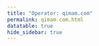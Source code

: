 ```yaml
---
title: "Operator: qimam.com"
permalink: qimam.com.html
datatable: true
hide_sidebar: true
---
```


<div>                        <script type="text/javascript">window.PlotlyConfig = {MathJaxConfig: 'local'};</script>
        <script src="https://cdn.plot.ly/plotly-2.4.2.min.js"></script>                <div id="d8d99837-6294-4653-aecf-4f4c899885d7" class="plotly-graph-div" style="height:100%; width:100%;"></div>            <script type="text/javascript">                                    window.PLOTLYENV=window.PLOTLYENV || {};                                    if (document.getElementById("d8d99837-6294-4653-aecf-4f4c899885d7")) {                    Plotly.newPlot(                        "d8d99837-6294-4653-aecf-4f4c899885d7",                        [{"name":"exit probability (%)","type":"scatter","x":["2021-12-09"],"xaxis":"x","y":[0.0],"yaxis":"y"},{"name":"guard probability (%)","type":"scatter","x":["2021-12-09"],"xaxis":"x","y":[0.0],"yaxis":"y"},{"name":"advertised bandwidth","type":"scatter","x":["2021-12-09"],"xaxis":"x","y":[0.0],"yaxis":"y2"}],                        {"hovermode":"x","template":{"data":{"bar":[{"error_x":{"color":"#2a3f5f"},"error_y":{"color":"#2a3f5f"},"marker":{"line":{"color":"#E5ECF6","width":0.5},"pattern":{"fillmode":"overlay","size":10,"solidity":0.2}},"type":"bar"}],"barpolar":[{"marker":{"line":{"color":"#E5ECF6","width":0.5},"pattern":{"fillmode":"overlay","size":10,"solidity":0.2}},"type":"barpolar"}],"carpet":[{"aaxis":{"endlinecolor":"#2a3f5f","gridcolor":"white","linecolor":"white","minorgridcolor":"white","startlinecolor":"#2a3f5f"},"baxis":{"endlinecolor":"#2a3f5f","gridcolor":"white","linecolor":"white","minorgridcolor":"white","startlinecolor":"#2a3f5f"},"type":"carpet"}],"choropleth":[{"colorbar":{"outlinewidth":0,"ticks":""},"type":"choropleth"}],"contour":[{"colorbar":{"outlinewidth":0,"ticks":""},"colorscale":[[0.0,"#0d0887"],[0.1111111111111111,"#46039f"],[0.2222222222222222,"#7201a8"],[0.3333333333333333,"#9c179e"],[0.4444444444444444,"#bd3786"],[0.5555555555555556,"#d8576b"],[0.6666666666666666,"#ed7953"],[0.7777777777777778,"#fb9f3a"],[0.8888888888888888,"#fdca26"],[1.0,"#f0f921"]],"type":"contour"}],"contourcarpet":[{"colorbar":{"outlinewidth":0,"ticks":""},"type":"contourcarpet"}],"heatmap":[{"colorbar":{"outlinewidth":0,"ticks":""},"colorscale":[[0.0,"#0d0887"],[0.1111111111111111,"#46039f"],[0.2222222222222222,"#7201a8"],[0.3333333333333333,"#9c179e"],[0.4444444444444444,"#bd3786"],[0.5555555555555556,"#d8576b"],[0.6666666666666666,"#ed7953"],[0.7777777777777778,"#fb9f3a"],[0.8888888888888888,"#fdca26"],[1.0,"#f0f921"]],"type":"heatmap"}],"heatmapgl":[{"colorbar":{"outlinewidth":0,"ticks":""},"colorscale":[[0.0,"#0d0887"],[0.1111111111111111,"#46039f"],[0.2222222222222222,"#7201a8"],[0.3333333333333333,"#9c179e"],[0.4444444444444444,"#bd3786"],[0.5555555555555556,"#d8576b"],[0.6666666666666666,"#ed7953"],[0.7777777777777778,"#fb9f3a"],[0.8888888888888888,"#fdca26"],[1.0,"#f0f921"]],"type":"heatmapgl"}],"histogram":[{"marker":{"pattern":{"fillmode":"overlay","size":10,"solidity":0.2}},"type":"histogram"}],"histogram2d":[{"colorbar":{"outlinewidth":0,"ticks":""},"colorscale":[[0.0,"#0d0887"],[0.1111111111111111,"#46039f"],[0.2222222222222222,"#7201a8"],[0.3333333333333333,"#9c179e"],[0.4444444444444444,"#bd3786"],[0.5555555555555556,"#d8576b"],[0.6666666666666666,"#ed7953"],[0.7777777777777778,"#fb9f3a"],[0.8888888888888888,"#fdca26"],[1.0,"#f0f921"]],"type":"histogram2d"}],"histogram2dcontour":[{"colorbar":{"outlinewidth":0,"ticks":""},"colorscale":[[0.0,"#0d0887"],[0.1111111111111111,"#46039f"],[0.2222222222222222,"#7201a8"],[0.3333333333333333,"#9c179e"],[0.4444444444444444,"#bd3786"],[0.5555555555555556,"#d8576b"],[0.6666666666666666,"#ed7953"],[0.7777777777777778,"#fb9f3a"],[0.8888888888888888,"#fdca26"],[1.0,"#f0f921"]],"type":"histogram2dcontour"}],"mesh3d":[{"colorbar":{"outlinewidth":0,"ticks":""},"type":"mesh3d"}],"parcoords":[{"line":{"colorbar":{"outlinewidth":0,"ticks":""}},"type":"parcoords"}],"pie":[{"automargin":true,"type":"pie"}],"scatter":[{"marker":{"colorbar":{"outlinewidth":0,"ticks":""}},"type":"scatter"}],"scatter3d":[{"line":{"colorbar":{"outlinewidth":0,"ticks":""}},"marker":{"colorbar":{"outlinewidth":0,"ticks":""}},"type":"scatter3d"}],"scattercarpet":[{"marker":{"colorbar":{"outlinewidth":0,"ticks":""}},"type":"scattercarpet"}],"scattergeo":[{"marker":{"colorbar":{"outlinewidth":0,"ticks":""}},"type":"scattergeo"}],"scattergl":[{"marker":{"colorbar":{"outlinewidth":0,"ticks":""}},"type":"scattergl"}],"scattermapbox":[{"marker":{"colorbar":{"outlinewidth":0,"ticks":""}},"type":"scattermapbox"}],"scatterpolar":[{"marker":{"colorbar":{"outlinewidth":0,"ticks":""}},"type":"scatterpolar"}],"scatterpolargl":[{"marker":{"colorbar":{"outlinewidth":0,"ticks":""}},"type":"scatterpolargl"}],"scatterternary":[{"marker":{"colorbar":{"outlinewidth":0,"ticks":""}},"type":"scatterternary"}],"surface":[{"colorbar":{"outlinewidth":0,"ticks":""},"colorscale":[[0.0,"#0d0887"],[0.1111111111111111,"#46039f"],[0.2222222222222222,"#7201a8"],[0.3333333333333333,"#9c179e"],[0.4444444444444444,"#bd3786"],[0.5555555555555556,"#d8576b"],[0.6666666666666666,"#ed7953"],[0.7777777777777778,"#fb9f3a"],[0.8888888888888888,"#fdca26"],[1.0,"#f0f921"]],"type":"surface"}],"table":[{"cells":{"fill":{"color":"#EBF0F8"},"line":{"color":"white"}},"header":{"fill":{"color":"#C8D4E3"},"line":{"color":"white"}},"type":"table"}]},"layout":{"annotationdefaults":{"arrowcolor":"#2a3f5f","arrowhead":0,"arrowwidth":1},"autotypenumbers":"strict","coloraxis":{"colorbar":{"outlinewidth":0,"ticks":""}},"colorscale":{"diverging":[[0,"#8e0152"],[0.1,"#c51b7d"],[0.2,"#de77ae"],[0.3,"#f1b6da"],[0.4,"#fde0ef"],[0.5,"#f7f7f7"],[0.6,"#e6f5d0"],[0.7,"#b8e186"],[0.8,"#7fbc41"],[0.9,"#4d9221"],[1,"#276419"]],"sequential":[[0.0,"#0d0887"],[0.1111111111111111,"#46039f"],[0.2222222222222222,"#7201a8"],[0.3333333333333333,"#9c179e"],[0.4444444444444444,"#bd3786"],[0.5555555555555556,"#d8576b"],[0.6666666666666666,"#ed7953"],[0.7777777777777778,"#fb9f3a"],[0.8888888888888888,"#fdca26"],[1.0,"#f0f921"]],"sequentialminus":[[0.0,"#0d0887"],[0.1111111111111111,"#46039f"],[0.2222222222222222,"#7201a8"],[0.3333333333333333,"#9c179e"],[0.4444444444444444,"#bd3786"],[0.5555555555555556,"#d8576b"],[0.6666666666666666,"#ed7953"],[0.7777777777777778,"#fb9f3a"],[0.8888888888888888,"#fdca26"],[1.0,"#f0f921"]]},"colorway":["#636efa","#EF553B","#00cc96","#ab63fa","#FFA15A","#19d3f3","#FF6692","#B6E880","#FF97FF","#FECB52"],"font":{"color":"#2a3f5f"},"geo":{"bgcolor":"white","lakecolor":"white","landcolor":"#E5ECF6","showlakes":true,"showland":true,"subunitcolor":"white"},"hoverlabel":{"align":"left"},"hovermode":"closest","mapbox":{"style":"light"},"paper_bgcolor":"white","plot_bgcolor":"#E5ECF6","polar":{"angularaxis":{"gridcolor":"white","linecolor":"white","ticks":""},"bgcolor":"#E5ECF6","radialaxis":{"gridcolor":"white","linecolor":"white","ticks":""}},"scene":{"xaxis":{"backgroundcolor":"#E5ECF6","gridcolor":"white","gridwidth":2,"linecolor":"white","showbackground":true,"ticks":"","zerolinecolor":"white"},"yaxis":{"backgroundcolor":"#E5ECF6","gridcolor":"white","gridwidth":2,"linecolor":"white","showbackground":true,"ticks":"","zerolinecolor":"white"},"zaxis":{"backgroundcolor":"#E5ECF6","gridcolor":"white","gridwidth":2,"linecolor":"white","showbackground":true,"ticks":"","zerolinecolor":"white"}},"shapedefaults":{"line":{"color":"#2a3f5f"}},"ternary":{"aaxis":{"gridcolor":"white","linecolor":"white","ticks":""},"baxis":{"gridcolor":"white","linecolor":"white","ticks":""},"bgcolor":"#E5ECF6","caxis":{"gridcolor":"white","linecolor":"white","ticks":""}},"title":{"x":0.05},"xaxis":{"automargin":true,"gridcolor":"white","linecolor":"white","ticks":"","title":{"standoff":15},"zerolinecolor":"white","zerolinewidth":2},"yaxis":{"automargin":true,"gridcolor":"white","linecolor":"white","ticks":"","title":{"standoff":15},"zerolinecolor":"white","zerolinewidth":2}}},"xaxis":{"anchor":"y","domain":[0.0,0.94],"rangeselector":{"buttons":[{"count":7,"label":"week","step":"day","stepmode":"backward"},{"count":1,"label":"month","step":"month","stepmode":"backward"},{"count":6,"label":"6 months","step":"month","stepmode":"backward"},{"count":1,"label":"year","step":"year","stepmode":"backward"},{"step":"all"}]}},"yaxis":{"anchor":"x","domain":[0.0,1.0],"rangemode":"nonnegative","ticksuffix":"%","title":{"text":"exit / guard probability"}},"yaxis2":{"anchor":"x","overlaying":"y","rangemode":"nonnegative","side":"right","ticksuffix":" Gbit/s","title":{"text":"advertised bandwidth"}}},                        {"responsive": true}                    )                };                            </script>        </div>

Only proven relays are included in the graph and table. A proven relay claims to be part of a domain
and can be verified to be part of it via the
["well-known" URL or DNS records](https://nusenu.github.io/ContactInfo-Information-Sharing-Specification/#proof).

<div class="datatable-begin"></div>

| Nickname                                                       |   Mbit/s | Exit   | IPv4                                                     | IPv6   | First Seen   | Tor Version   | AS Name                                 |
|:---------------------------------------------------------------|---------:|:-------|:---------------------------------------------------------|:-------|:-------------|:--------------|:----------------------------------------|
| [Qimam](w/relay/02943E59AAE0034C916D590D9D030F2A1238A27F.html) |        0 | Y      | [107.189.1.203](https://stat.ripe.net/107.189.1.203)     | None   | 2021-12-09   | 0.3.5.17      | [PONYNET](w/as_number/AS53667)          |
| [Qimam](w/relay/02F7553C161A2F9F912A071AF7B4E82605CBD28A.html) |        0 | Y      | [107.189.12.70](https://stat.ripe.net/107.189.12.70)     | None   | 2021-12-09   | 0.3.5.17      | [PONYNET](w/as_number/AS53667)          |
| [Qimam](w/relay/035825E147490D43DAE609DB110283EDEC76CCCC.html) |        0 | Y      | [185.163.204.128](https://stat.ripe.net/185.163.204.128) | None   | 2021-12-09   | 0.3.5.17      | [ServerAstra Kft.](w/as_number/AS56322) |
| [Qimam](w/relay/05692D4FAAEED4847593AA2CAAB750AC1FA5BFFF.html) |        0 | Y      | [107.189.1.219](https://stat.ripe.net/107.189.1.219)     | None   | 2021-12-09   | 0.3.5.17      | [PONYNET](w/as_number/AS53667)          |
| [Qimam](w/relay/07F4D55271889871F1D3BBF9F669A09DF4E3E500.html) |        0 | Y      | [107.189.13.219](https://stat.ripe.net/107.189.13.219)   | None   | 2021-12-09   | 0.3.5.17      | [PONYNET](w/as_number/AS53667)          |
| [Qimam](w/relay/0BD21D27769778A92A1802F51EE02FF31A795E4E.html) |        0 | Y      | [185.163.204.237](https://stat.ripe.net/185.163.204.237) | None   | 2021-12-09   | 0.3.5.17      | [ServerAstra Kft.](w/as_number/AS56322) |
| [Qimam](w/relay/128871F83F7BD2733CB91FD656C51C2F463A248C.html) |        0 | Y      | [107.189.5.39](https://stat.ripe.net/107.189.5.39)       | None   | 2021-12-09   | 0.3.5.17      | [PONYNET](w/as_number/AS53667)          |
| [Qimam](w/relay/13F4C5D5936A7DDA4972DABEFC99112AD2F1472B.html) |        0 | Y      | [107.189.3.83](https://stat.ripe.net/107.189.3.83)       | None   | 2021-12-09   | 0.3.5.17      | [PONYNET](w/as_number/AS53667)          |
| [Qimam](w/relay/24B38C6505460DE677DC26E56A793856D5478930.html) |        0 | Y      | [104.244.76.82](https://stat.ripe.net/104.244.76.82)     | None   | 2021-12-09   | 0.3.5.17      | [PONYNET](w/as_number/AS53667)          |
| [Qimam](w/relay/2ECB133FA74E1C4051D48089AAFE6DB7F6A8C78F.html) |        0 | Y      | [185.163.204.136](https://stat.ripe.net/185.163.204.136) | None   | 2021-12-09   | 0.3.5.17      | [ServerAstra Kft.](w/as_number/AS56322) |
| [Qimam](w/relay/305E44B93D670E26E7948225D9918DB1F5120C9E.html) |        0 | Y      | [107.189.14.10](https://stat.ripe.net/107.189.14.10)     | None   | 2021-12-09   | 0.3.5.17      | [PONYNET](w/as_number/AS53667)          |
| [Qimam](w/relay/352833AD040B426DD498ED4B71844A791962CB57.html) |        0 | Y      | [104.244.73.55](https://stat.ripe.net/104.244.73.55)     | None   | 2021-12-09   | 0.3.5.17      | [PONYNET](w/as_number/AS53667)          |
| [Qimam](w/relay/35CCB75B70D4ED19C5F5A0D9AA4B935B9B0120F3.html) |        0 | Y      | [104.244.73.158](https://stat.ripe.net/104.244.73.158)   | None   | 2021-12-09   | 0.3.5.17      | [PONYNET](w/as_number/AS53667)          |
| [Qimam](w/relay/3973DF21A499FB7BF770CEF589F9199E4586B1B8.html) |        0 | Y      | [107.189.11.96](https://stat.ripe.net/107.189.11.96)     | None   | 2021-12-09   | 0.3.5.17      | [PONYNET](w/as_number/AS53667)          |
| [Qimam](w/relay/3C5C92DA0FCF940DE553A895C8422091533A6389.html) |        0 | Y      | [107.189.12.105](https://stat.ripe.net/107.189.12.105)   | None   | 2021-12-09   | 0.3.5.17      | [PONYNET](w/as_number/AS53667)          |
| [Qimam](w/relay/3CB832285AEA0A0CC9FCF99E8DC773A34E74D121.html) |        0 | Y      | [107.189.13.113](https://stat.ripe.net/107.189.13.113)   | None   | 2021-12-09   | 0.3.5.17      | [PONYNET](w/as_number/AS53667)          |
| [Qimam](w/relay/3E4271E70910BF52764361A49EFEF94744AB82A3.html) |        0 | Y      | [107.189.14.163](https://stat.ripe.net/107.189.14.163)   | None   | 2021-12-09   | 0.3.5.17      | [PONYNET](w/as_number/AS53667)          |
| [Qimam](w/relay/3F7472C427E8489832415CDCC0E354E479203481.html) |        0 | Y      | [107.189.29.252](https://stat.ripe.net/107.189.29.252)   | None   | 2021-12-09   | 0.3.5.17      | [PONYNET](w/as_number/AS53667)          |
| [Qimam](w/relay/406136D14D18F68858DB2198DFDD0EDFC788C837.html) |        0 | Y      | [107.189.1.187](https://stat.ripe.net/107.189.1.187)     | None   | 2021-12-09   | 0.3.5.17      | [PONYNET](w/as_number/AS53667)          |
| [Qimam](w/relay/43266B5D2479EF5DAE0236AC2139ABE1E2E7670B.html) |        0 | Y      | [104.244.79.203](https://stat.ripe.net/104.244.79.203)   | None   | 2021-12-09   | 0.3.5.17      | [PONYNET](w/as_number/AS53667)          |
| [Qimam](w/relay/4415017169C5F58525422ECF65626B9B5F541BB7.html) |        0 | Y      | [107.189.11.120](https://stat.ripe.net/107.189.11.120)   | None   | 2021-12-09   | 0.3.5.17      | [PONYNET](w/as_number/AS53667)          |
| [Qimam](w/relay/471750A5A8D09395E377D937B15C550CCD892301.html) |        0 | Y      | [104.244.77.167](https://stat.ripe.net/104.244.77.167)   | None   | 2021-12-09   | 0.3.5.17      | [PONYNET](w/as_number/AS53667)          |
| [Qimam](w/relay/4831E91E37CD971308F5EAD539E324D831DE2223.html) |        0 | Y      | [107.189.28.214](https://stat.ripe.net/107.189.28.214)   | None   | 2021-12-09   | 0.3.5.17      | [PONYNET](w/as_number/AS53667)          |
| [Qimam](w/relay/49C785E75B5753C0E2275239BA1DBAF7457E6B66.html) |        0 | Y      | [91.219.237.229](https://stat.ripe.net/91.219.237.229)   | None   | 2021-12-09   | 0.3.5.17      | [ServerAstra Kft.](w/as_number/AS56322) |
| [Qimam](w/relay/4D2A365A282CAAD8854397A4AC495C181730EA90.html) |        0 | Y      | [107.189.31.141](https://stat.ripe.net/107.189.31.141)   | None   | 2021-12-09   | 0.3.5.17      | [PONYNET](w/as_number/AS53667)          |
| [Qimam](w/relay/56377DD5811CB268CF281DCD42DD95DAB220941C.html) |        0 | Y      | [91.219.236.200](https://stat.ripe.net/91.219.236.200)   | None   | 2021-12-09   | 0.3.5.17      | [ServerAstra Kft.](w/as_number/AS56322) |
| [Qimam](w/relay/58D9027791DA03152F8CB474637AFB3A3065D1A6.html) |        0 | Y      | [107.189.29.249](https://stat.ripe.net/107.189.29.249)   | None   | 2021-12-09   | 0.3.5.17      | [PONYNET](w/as_number/AS53667)          |
| [Qimam](w/relay/5C3E4C302E1113DF4DE544194724737526CCBF80.html) |        0 | Y      | [185.163.204.125](https://stat.ripe.net/185.163.204.125) | None   | 2021-12-09   | 0.3.5.17      | [ServerAstra Kft.](w/as_number/AS56322) |
| [Qimam](w/relay/635FC81C201307E54909095099C8D158E0F5665B.html) |        0 | Y      | [185.163.204.111](https://stat.ripe.net/185.163.204.111) | None   | 2021-12-09   | 0.3.5.17      | [ServerAstra Kft.](w/as_number/AS56322) |
| [Qimam](w/relay/66083E83504F90B4784F7EEC70722B3176497BB0.html) |        0 | Y      | [107.189.30.72](https://stat.ripe.net/107.189.30.72)     | None   | 2021-12-09   | 0.3.5.17      | [PONYNET](w/as_number/AS53667)          |
| [Qimam](w/relay/66E9504718E88C00990000980FB8396ACBB57201.html) |        0 | Y      | [107.189.5.13](https://stat.ripe.net/107.189.5.13)       | None   | 2021-12-09   | 0.3.5.17      | [PONYNET](w/as_number/AS53667)          |
| [Qimam](w/relay/66EBC415B821AB31B216ABE69445E024F4AB8870.html) |        0 | Y      | [107.189.14.140](https://stat.ripe.net/107.189.14.140)   | None   | 2021-12-09   | 0.3.5.17      | [PONYNET](w/as_number/AS53667)          |
| [Qimam](w/relay/68F522D5DADC5EBDA6DEA75E590111AF91949021.html) |        0 | Y      | [91.219.238.96](https://stat.ripe.net/91.219.238.96)     | None   | 2021-12-09   | 0.3.5.17      | [ServerAstra Kft.](w/as_number/AS56322) |
| [Qimam](w/relay/697C18B194765F392F542329C01B3FFE77BFE6EA.html) |        0 | Y      | [107.189.10.131](https://stat.ripe.net/107.189.10.131)   | None   | 2021-12-09   | 0.3.5.17      | [PONYNET](w/as_number/AS53667)          |
| [Qimam](w/relay/70F8C53BEDE8E33831AA44B17F17C1BE7DCA2A9B.html) |        0 | Y      | [107.189.1.211](https://stat.ripe.net/107.189.1.211)     | None   | 2021-12-09   | 0.3.5.17      | [PONYNET](w/as_number/AS53667)          |
| [Qimam](w/relay/72764E5BBDC14BED061F82AAFD0F6C732BB754E8.html) |        0 | Y      | [107.189.2.236](https://stat.ripe.net/107.189.2.236)     | None   | 2021-12-09   | 0.3.5.17      | [PONYNET](w/as_number/AS53667)          |
| [Qimam](w/relay/79716F6188735C95173B98C9B762061258803487.html) |        0 | Y      | [107.189.13.230](https://stat.ripe.net/107.189.13.230)   | None   | 2021-12-09   | 0.3.5.17      | [PONYNET](w/as_number/AS53667)          |
| [Qimam](w/relay/7A5BF2E31BFD572749A94369331EFE76DD771536.html) |        0 | Y      | [107.189.14.96](https://stat.ripe.net/107.189.14.96)     | None   | 2021-12-09   | 0.3.5.17      | [PONYNET](w/as_number/AS53667)          |
| [Qimam](w/relay/7A7876AA2B8CE4F3CD491815EC567785AC77B05F.html) |        0 | Y      | [91.219.236.176](https://stat.ripe.net/91.219.236.176)   | None   | 2021-12-09   | 0.3.5.17      | [ServerAstra Kft.](w/as_number/AS56322) |
| [Qimam](w/relay/7B5B0A14BF4118945A0691BE98F796BFB8B5ECE8.html) |        0 | Y      | [107.189.10.68](https://stat.ripe.net/107.189.10.68)     | None   | 2021-12-09   | 0.3.5.17      | [PONYNET](w/as_number/AS53667)          |
| [Qimam](w/relay/7D29C150AEF2450DCA87F970A4E72DC9D6C726EA.html) |        0 | Y      | [107.189.6.50](https://stat.ripe.net/107.189.6.50)       | None   | 2021-12-09   | 0.3.5.17      | [PONYNET](w/as_number/AS53667)          |
| [Qimam](w/relay/82386171F9F54BCF8C807226E4A5834AD0148071.html) |        0 | Y      | [107.189.14.123](https://stat.ripe.net/107.189.14.123)   | None   | 2021-12-09   | 0.3.5.17      | [PONYNET](w/as_number/AS53667)          |
| [Qimam](w/relay/8984D7127FB22575E3F4A53BE3B64FCAA2B88FDE.html) |        0 | Y      | [107.189.14.78](https://stat.ripe.net/107.189.14.78)     | None   | 2021-12-09   | 0.3.5.17      | [PONYNET](w/as_number/AS53667)          |
| [Qimam](w/relay/8A427538352456F47C0F5CD5E844BA19311E289D.html) |        0 | Y      | [107.189.11.250](https://stat.ripe.net/107.189.11.250)   | None   | 2021-12-09   | 0.3.5.17      | [PONYNET](w/as_number/AS53667)          |
| [Qimam](w/relay/8A98F97A8A8D76AEC1F96F0106D4573E0ECCE3F5.html) |        0 | Y      | [107.189.6.173](https://stat.ripe.net/107.189.6.173)     | None   | 2021-12-09   | 0.3.5.17      | [PONYNET](w/as_number/AS53667)          |
| [Qimam](w/relay/90F8C31289A2897CDA1FDAB7732F3DB7C8925230.html) |        0 | Y      | [107.189.30.88](https://stat.ripe.net/107.189.30.88)     | None   | 2021-12-09   | 0.3.5.17      | [PONYNET](w/as_number/AS53667)          |
| [Qimam](w/relay/918AC2C3C5C506DE16D926F26B339261FCC91196.html) |        0 | Y      | [107.189.8.135](https://stat.ripe.net/107.189.8.135)     | None   | 2021-12-09   | 0.3.5.17      | [PONYNET](w/as_number/AS53667)          |
| [Qimam](w/relay/9567A987FCB5CD2535FAAAA3627896DBD8B4F94B.html) |        0 | Y      | [104.244.79.192](https://stat.ripe.net/104.244.79.192)   | None   | 2021-12-09   | 0.3.5.17      | [PONYNET](w/as_number/AS53667)          |
| [Qimam](w/relay/9F352FD1B77568ECF0812C0D863A3C6436AEA06C.html) |        0 | Y      | [107.189.8.233](https://stat.ripe.net/107.189.8.233)     | None   | 2021-12-09   | 0.3.5.17      | [PONYNET](w/as_number/AS53667)          |
| [Qimam](w/relay/A1B64DD9EEACC4A81734E72B28E61F6952EF62C0.html) |        0 | Y      | [107.189.4.201](https://stat.ripe.net/107.189.4.201)     | None   | 2021-12-09   | 0.3.5.17      | [PONYNET](w/as_number/AS53667)          |
| [Qimam](w/relay/AB00395506A4EED82552C6080EBF55A9529BB53C.html) |        0 | Y      | [107.189.8.46](https://stat.ripe.net/107.189.8.46)       | None   | 2021-12-09   | 0.3.5.17      | [PONYNET](w/as_number/AS53667)          |
| [Qimam](w/relay/B05BE06D4B9B554F50BB5F4432B934F20C5D6944.html) |        0 | Y      | [107.189.8.126](https://stat.ripe.net/107.189.8.126)     | None   | 2021-12-09   | 0.3.5.17      | [PONYNET](w/as_number/AS53667)          |
| [Qimam](w/relay/B1F553586080FE9F4B68CB649FACD86BE4FB0568.html) |        0 | Y      | [104.244.75.6](https://stat.ripe.net/104.244.75.6)       | None   | 2021-12-09   | 0.3.5.17      | [PONYNET](w/as_number/AS53667)          |
| [Qimam](w/relay/B2AAE81F206387CD1361128AB4149CAA85A35C2A.html) |        0 | Y      | [107.189.14.46](https://stat.ripe.net/107.189.14.46)     | None   | 2021-12-09   | 0.3.5.17      | [PONYNET](w/as_number/AS53667)          |
| [Qimam](w/relay/B651FA975FA38E1DE887BC78D9A7CB4F88BDDE29.html) |        0 | Y      | [104.244.76.102](https://stat.ripe.net/104.244.76.102)   | None   | 2021-12-09   | 0.3.5.17      | [PONYNET](w/as_number/AS53667)          |
| [Qimam](w/relay/B73303BFCC74834328A6B68C75740AEA4ACDAF55.html) |        0 | Y      | [107.189.4.135](https://stat.ripe.net/107.189.4.135)     | None   | 2021-12-09   | 0.3.5.17      | [PONYNET](w/as_number/AS53667)          |
| [Qimam](w/relay/B74420F9A0C3B840CD0DCE9A00EAAAE5F169176F.html) |        0 | Y      | [107.189.14.180](https://stat.ripe.net/107.189.14.180)   | None   | 2021-12-09   | 0.3.5.17      | [PONYNET](w/as_number/AS53667)          |
| [Qimam](w/relay/C22E6CC850E00CB66CE8DD1B377C1F485954B491.html) |        0 | Y      | [104.244.76.190](https://stat.ripe.net/104.244.76.190)   | None   | 2021-12-09   | 0.3.5.17      | [PONYNET](w/as_number/AS53667)          |
| [Qimam](w/relay/C8E0D767EF025BD67532F257C7C7EF6228BECFEE.html) |        0 | Y      | [107.189.6.37](https://stat.ripe.net/107.189.6.37)       | None   | 2021-12-09   | 0.3.5.17      | [PONYNET](w/as_number/AS53667)          |
| [Qimam](w/relay/CC49788CFC7DD993E73F56F5583F30A715CEFA21.html) |        0 | Y      | [107.189.12.87](https://stat.ripe.net/107.189.12.87)     | None   | 2021-12-09   | 0.3.5.17      | [PONYNET](w/as_number/AS53667)          |
| [Qimam](w/relay/CE27A7FEAC52A0DFBBD7090BC7056BC26CB1498A.html) |        0 | Y      | [107.189.28.197](https://stat.ripe.net/107.189.28.197)   | None   | 2021-12-09   | 0.3.5.17      | [PONYNET](w/as_number/AS53667)          |
| [Qimam](w/relay/D0070D3D1CF25954714EA144B664102685E5DF13.html) |        0 | Y      | [107.189.13.43](https://stat.ripe.net/107.189.13.43)     | None   | 2021-12-09   | 0.3.5.17      | [PONYNET](w/as_number/AS53667)          |
| [Qimam](w/relay/D6775E0A2B2301D7A7A64F3483D779EB964C30C7.html) |        0 | Y      | [185.163.204.160](https://stat.ripe.net/185.163.204.160) | None   | 2021-12-09   | 0.3.5.17      | [ServerAstra Kft.](w/as_number/AS56322) |
| [Qimam](w/relay/D76402D70C763C2089B4A92F44739A48D3696DB9.html) |        0 | Y      | [107.189.12.120](https://stat.ripe.net/107.189.12.120)   | None   | 2021-12-09   | 0.3.5.17      | [PONYNET](w/as_number/AS53667)          |
| [Qimam](w/relay/DA0776813240F808AC31AA3B8351F49F45514459.html) |        0 | Y      | [104.244.73.66](https://stat.ripe.net/104.244.73.66)     | None   | 2021-12-09   | 0.3.5.17      | [PONYNET](w/as_number/AS53667)          |
| [Qimam](w/relay/E366FC52B71D823C2ED99A8AD0BB9E292B99C9C2.html) |        0 | Y      | [104.244.75.60](https://stat.ripe.net/104.244.75.60)     | None   | 2021-12-09   | 0.3.5.17      | [PONYNET](w/as_number/AS53667)          |
| [Qimam](w/relay/E88E62F4E9189C9379943544D0DCF0AAAB1134A1.html) |        0 | Y      | [107.189.3.89](https://stat.ripe.net/107.189.3.89)       | None   | 2021-12-09   | 0.3.5.17      | [PONYNET](w/as_number/AS53667)          |
| [Qimam](w/relay/EA77BEE3672B238E9564BAD6F9FA2CC086C60C97.html) |        0 | Y      | [107.189.31.16](https://stat.ripe.net/107.189.31.16)     | None   | 2021-12-09   | 0.3.5.17      | [PONYNET](w/as_number/AS53667)          |
| [Qimam](w/relay/EB0B6AB896746B507E8BE58492E3B31EA3219AC6.html) |        0 | Y      | [104.244.74.112](https://stat.ripe.net/104.244.74.112)   | None   | 2021-12-09   | 0.3.5.17      | [PONYNET](w/as_number/AS53667)          |
| [Qimam](w/relay/F37698A0AB3333505ED67B3AB8B87EDED5D61F24.html) |        0 | Y      | [104.244.75.155](https://stat.ripe.net/104.244.75.155)   | None   | 2021-12-09   | 0.3.5.17      | [PONYNET](w/as_number/AS53667)          |
| [Qimam](w/relay/F44D4CC3F87512FCB5306C3BA72F4DD361C1AE28.html) |        0 | Y      | [185.163.204.197](https://stat.ripe.net/185.163.204.197) | None   | 2021-12-09   | 0.3.5.17      | [ServerAstra Kft.](w/as_number/AS56322) |
| [Qimam](w/relay/FEB64C1AAC4E68FA7CEE866D73A11DD53FC80889.html) |        0 | Y      | [91.219.237.18](https://stat.ripe.net/91.219.237.18)     | None   | 2021-12-09   | 0.3.5.17      | [ServerAstra Kft.](w/as_number/AS56322) |

<div class="datatable-end"></div> 